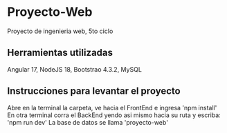 # Proyecto-Web
 Proyecto de ingenieria web, 5to ciclo

 ## Herramientas utilizadas
 Angular 17, NodeJS 18, Bootstrao 4.3.2, MySQL

 ## Instrucciones para levantar el proyecto
 Abre en la terminal la carpeta, ve hacia el FrontEnd e ingresa 'npm install'
 En otra terminal corra el BackEnd yendo asi mismo hacia su ruta y escriba: 'npm run dev'
 La base de datos se llama 'proyecto-web'
 
